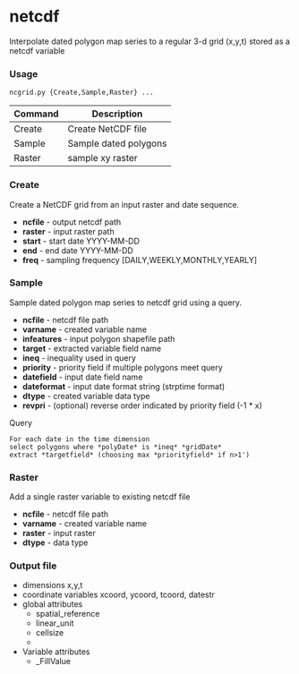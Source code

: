 netcdf
======

Interpolate dated polygon map series to a regular 3-d grid (x,y,t) stored as a netcdf variable


### Usage

`ncgrid.py {Create,Sample,Raster} ...`

Command | Description           |
--------|-----------------------|
Create  | Create NetCDF file    |
Sample  | Sample dated polygons |
Raster  | sample xy raster      |


### **Create**

Create a NetCDF grid from an input raster and date sequence.

* **ncfile** - output netcdf path
* **raster** - input raster path
* **start** - start date YYYY-MM-DD
* **end** - end date YYYY-MM-DD
* **freq** - sampling frequency [DAILY,WEEKLY,MONTHLY,YEARLY]

### **Sample**

Sample dated polygon map series to netcdf grid using a query. 


* **ncfile** - netcdf file path
* **varname** - created variable name
* **infeatures** - input polygon shapefile path
* **target** - extracted variable field name
* **ineq** - inequality used in query
* **priority** - priority field if multiple polygons meet query
* **datefield** - input date field name
* **dateformat** - input date format string (strptime format)
* **dtype** - created variable data type
* **revpri** - (optional) reverse order indicated by priority field (-1 * x)

Query 

    For each date in the time dimension
    select polygons where *polyDate* is *ineq* *gridDate*
    extract *targetfield* (choosing max *priorityfield* if n>1')
    
### **Raster**

Add a single raster variable to existing netcdf file

* **ncfile** - netcdf file path
* **varname** - created variable name
* **raster** - input raster
* **dtype** - data type

### Output file

* dimensions x,y,t
* coordinate variables xcoord, ycoord, tcoord, datestr 
* global attributes
    * spatial_reference
    * linear_unit
    * cellsize
    * 
* Variable attributes
    * _FillValue
